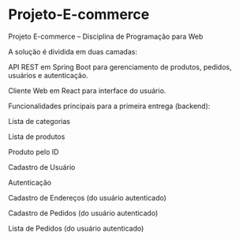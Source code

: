 # Projeto-E-commerce
Projeto E-commerce – Disciplina de Programação para Web


A solução é dividida em duas camadas:

API REST em Spring Boot para gerenciamento de produtos, pedidos, usuários e autenticação.

Cliente Web em React para interface do usuário.


Funcionalidades principais para a primeira entrega (backend):

Lista de categorias

Lista de produtos 

Produto pelo ID

Cadastro de Usuário

Autenticação

Cadastro de Endereços (do usuário autenticado)

Cadastro de Pedidos (do usuário autenticado)

Lista de Pedidos (do usuário autenticado)
